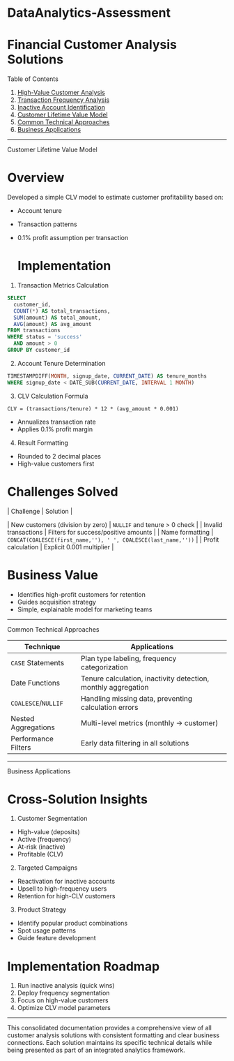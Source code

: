 # DataAnalytics-Assessment
# Financial Customer Analysis Solutions

   Table of Contents
1. [High-Value Customer Analysis](#high-value-customer-analysis)
2. [Transaction Frequency Analysis](#transaction-frequency-analysis)
3. [Inactive Account Identification](#inactive-account-identification)
4. [Customer Lifetime Value Model](#customer-lifetime-value-model)
5. [Common Technical Approaches](#common-technical-approaches)
6. [Business Applications](#business-applications)

---

   Customer Lifetime Value Model

  # Overview
Developed a simple CLV model to estimate customer profitability based on:
- Account tenure
- Transaction patterns
- 0.1% profit assumption per transaction

  # Implementation

1.   Transaction Metrics Calculation  
   ```sql
   SELECT 
     customer_id,
     COUNT(*) AS total_transactions,
     SUM(amount) AS total_amount,
     AVG(amount) AS avg_amount
   FROM transactions
   WHERE status = 'success' 
     AND amount > 0
   GROUP BY customer_id
   ```

2.   Account Tenure Determination  
   ```sql
   TIMESTAMPDIFF(MONTH, signup_date, CURRENT_DATE) AS tenure_months
   WHERE signup_date < DATE_SUB(CURRENT_DATE, INTERVAL 1 MONTH)
   ```

3.   CLV Calculation Formula  
   ```
   CLV = (transactions/tenure) * 12 * (avg_amount * 0.001)
   ```
   - Annualizes transaction rate
   - Applies 0.1% profit margin

4.   Result Formatting  
   - Rounded to 2 decimal places
   - High-value customers first

  # Challenges Solved

| Challenge | Solution |

| New customers (division by zero) | `NULLIF` and tenure > 0 check |
| Invalid transactions | Filters for success/positive amounts |
| Name formatting | `CONCAT(COALESCE(first_name,''), ' ', COALESCE(last_name,''))` |
| Profit calculation | Explicit 0.001 multiplier |

  # Business Value
- Identifies high-profit customers for retention
- Guides acquisition strategy
- Simple, explainable model for marketing teams

---

   Common Technical Approaches

| Technique | Applications |
|-----------|-------------|
| `CASE` Statements | Plan type labeling, frequency categorization |
| Date Functions | Tenure calculation, inactivity detection, monthly aggregation |
| `COALESCE`/`NULLIF` | Handling missing data, preventing calculation errors |
| Nested Aggregations | Multi-level metrics (monthly → customer) |
| Performance Filters | Early data filtering in all solutions |

---

   Business Applications

  # Cross-Solution Insights

1.   Customer Segmentation  
   - High-value (deposits)
   - Active (frequency) 
   - At-risk (inactive)
   - Profitable (CLV)

2.   Targeted Campaigns  
   - Reactivation for inactive accounts
   - Upsell to high-frequency users
   - Retention for high-CLV customers

3.   Product Strategy  
   - Identify popular product combinations
   - Spot usage patterns
   - Guide feature development

  # Implementation Roadmap
1. Run inactive analysis (quick wins)
2. Deploy frequency segmentation
3. Focus on high-value customers
4. Optimize CLV model parameters

---

This consolidated documentation provides a comprehensive view of all customer analysis solutions with consistent formatting and clear business connections. Each solution maintains its specific technical details while being presented as part of an integrated analytics framework.
